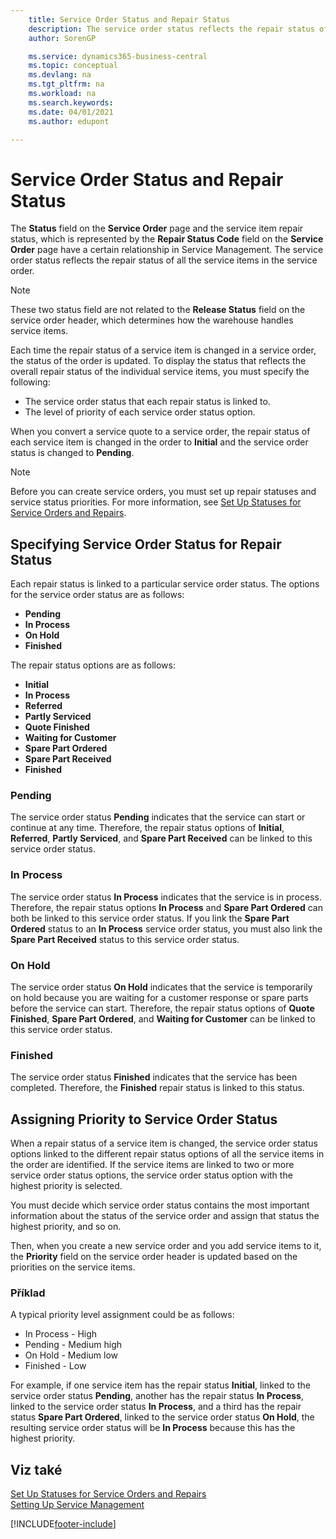 ```yaml
---
    title: Service Order Status and Repair Status
    description: The service order status reflects the repair status of all the service items in the service order.
    author: SorenGP

    ms.service: dynamics365-business-central
    ms.topic: conceptual
    ms.devlang: na
    ms.tgt_pltfrm: na
    ms.workload: na
    ms.search.keywords:
    ms.date: 04/01/2021
    ms.author: edupont

---
```

# Service Order Status and Repair Status

The **Status** field on the **Service Order** page and the service item repair status, which is represented by the **Repair Status Code** field on the **Service Order** page have a certain relationship in Service Management. The service order status reflects the repair status of all the service items in the service order.

> [!NOTE]  
> These two status field are not related to the **Release Status** field on the service order header, which determines how the warehouse handles service items.

Each time the repair status of a service item is changed in a service order, the status of the order is updated. To display the status that reflects the overall repair status of the individual service items, you must specify the following:

* The service order status that each repair status is linked to.
* The level of priority of each service order status option.

When you convert a service quote to a service order, the repair status of each service item is changed in the order to **Initial** and the service order status is changed to **Pending**.

> [!NOTE]
> Before you can create service orders, you must set up repair statuses and service status priorities. For more information, see [Set Up Statuses for Service Orders and Repairs](service-order-repair-status.md).

## Specifying Service Order Status for Repair Status

Each repair status is linked to a particular service order status. The options for the service order status are as follows:

* **Pending**
* **In Process**
* **On Hold**
* **Finished**

The repair status options are as follows:

* **Initial**
* **In Process**
* **Referred**
* **Partly Serviced**
* **Quote Finished**
* **Waiting for Customer**
* **Spare Part Ordered**
* **Spare Part Received**
* **Finished**

### Pending

The service order status **Pending** indicates that the service can start or continue at any time. Therefore, the repair status options of **Initial**, **Referred**, **Partly Serviced**, and **Spare Part Received** can be linked to this service order status.

### In Process

The service order status **In Process** indicates that the service is in process. Therefore, the repair status options **In Process** and **Spare Part Ordered** can both be linked to this service order status. If you link the **Spare Part Ordered** status to an **In Process** service order status, you must also link the **Spare Part Received** status to this service order status.

### On Hold

The service order status **On Hold** indicates that the service is temporarily on hold because you are waiting for a customer response or spare parts before the service can start. Therefore, the repair status options of **Quote Finished**, **Spare Part Ordered**, and **Waiting for Customer** can be linked to this service order status.

### Finished

The service order status **Finished** indicates that the service has been completed. Therefore, the **Finished** repair status is linked to this status.

## Assigning Priority to Service Order Status

When a repair status of a service item is changed, the service order status options linked to the different repair status options of all the service items in the order are identified. If the service items are linked to two or more service order status options, the service order status option with the highest priority is selected.

You must decide which service order status contains the most important information about the status of the service order and assign that status the highest priority, and so on.

Then, when you create a new service order and you add service items to it, the **Priority** field on the service order header is updated based on the priorities on the service items.

### Příklad

A typical priority level assignment could be as follows:

* In Process - High
* Pending - Medium high
* On Hold - Medium low
* Finished - Low

For example, if one service item has the repair status **Initial**, linked to the service order status **Pending**, another has the repair status **In Process**, linked to the service order status **In Process**, and a third has the repair status **Spare Part Ordered**, linked to the service order status **On Hold**, the resulting service order status will be **In Process** because this has the highest priority.

## Viz také

[Set Up Statuses for Service Orders and Repairs](service-order-repair-status.md)  
[Setting Up Service Management](service-setup-service.md)


[!INCLUDE[footer-include](includes/footer-banner.md)]